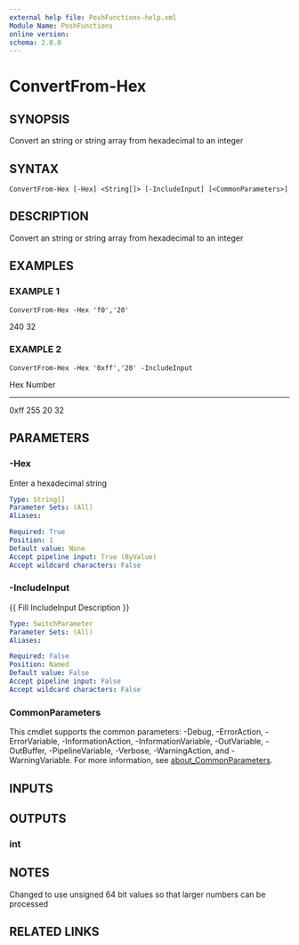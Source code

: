 ```yaml
---
external help file: PoshFunctions-help.xml
Module Name: PoshFunctions
online version:
schema: 2.0.0
---
```


# ConvertFrom-Hex

## SYNOPSIS
Convert an string or string array from hexadecimal to an integer

## SYNTAX

```
ConvertFrom-Hex [-Hex] <String[]> [-IncludeInput] [<CommonParameters>]
```

## DESCRIPTION
Convert an string or string array from hexadecimal to an integer

## EXAMPLES

### EXAMPLE 1
```
ConvertFrom-Hex -Hex 'f0','20'
```

240
32

### EXAMPLE 2
```
ConvertFrom-Hex -Hex '0xff','20' -IncludeInput
```

Hex  Number
---  ------
0xff    255
20       32

## PARAMETERS

### -Hex
Enter a hexadecimal string

```yaml
Type: String[]
Parameter Sets: (All)
Aliases:

Required: True
Position: 1
Default value: None
Accept pipeline input: True (ByValue)
Accept wildcard characters: False
```

### -IncludeInput
{{ Fill IncludeInput Description }}

```yaml
Type: SwitchParameter
Parameter Sets: (All)
Aliases:

Required: False
Position: Named
Default value: False
Accept pipeline input: False
Accept wildcard characters: False
```

### CommonParameters
This cmdlet supports the common parameters: -Debug, -ErrorAction, -ErrorVariable, -InformationAction, -InformationVariable, -OutVariable, -OutBuffer, -PipelineVariable, -Verbose, -WarningAction, and -WarningVariable. For more information, see [about_CommonParameters](http://go.microsoft.com/fwlink/?LinkID=113216).

## INPUTS

## OUTPUTS

### int
## NOTES
Changed to use unsigned 64 bit values so that larger numbers can be processed

## RELATED LINKS
